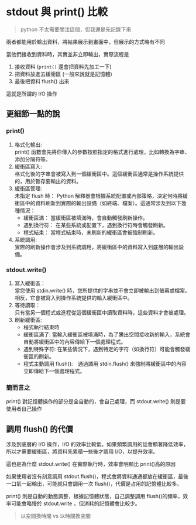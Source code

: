 # stdout 與 print() 比較

> python 不太需要關注這個，但我還是先記錄下來

兩者都能用於輸出資料，將結果展示到畫面中，但展示的方式略有不同

當他們接收到資料時，其實並非立即輸出，實際流程是
1. 接收資料 (`print()` 還會把資料先加工一下)
2. 把資料放進去緩衝區 (一般來說就是記憶體)
3. 最後把資料 flush() 出來

這就是所謂的 I/O 操作

## 更細節一點的說

### print()
1. 格式化輸出:<br>
print() 函數會先將你傳入的參數按照指定的格式進行處理，比如轉換為字串、添加分隔符等。
2. 緩衝區寫入:<br>
格式化後的字串會被寫入到一個緩衝區中。這個緩衝區通常是操作系統提供的，用於暫存要輸出的資料。
3. 緩衝區管理:<br>
未指定 flush 時： Python 解釋器會根據系統配置或內部策略，決定何時將緩衝區中的資料刷新到實際的輸出設備（如終端、檔案）。這通常涉及到以下幾種情況：
    - 緩衝區滿： 當緩衝區被填滿時，會自動觸發刷新操作。
    - 遇到換行符： 在某些系統或配置下，遇到換行符時會觸發刷新。
    - 程式結束： 當程式結束時，未刷新的緩衝區會被強制刷新。
4. 系統調用:<br>
實際的刷新操作會涉及到系統調用，將緩衝區中的資料寫入到底層的輸出設備。

### stdout.write()
1. 寫入緩衝區：<br>
當您使用 stdin.write() 時，您所提供的字串並不會立即被輸出到螢幕或檔案。相反，它會被寫入到操作系統提供的輸入緩衝區中。
2. 等待讀取：<br>
只有當另一個程式或進程從這個緩衝區中讀取資料時，這些資料才會被處理。
3. 刷新緩衝區:<br>
    - 程式執行結束時
    - 緩衝區滿了: 當輸入緩衝區被填滿時，為了騰出空間接收新的輸入，系統會自動將緩衝區中的內容傳給下一個處理程式。
    - 遇到特殊字符: 在某些情況下，遇到特定的字符（如換行符）可能會觸發緩衝區的刷新。
    - 程式主動調用 flush():　通過調用 stdin.flush() 來強制將緩衝區中的內容立即傳給下一個處理程式。

### 簡而言之
print() 對記憶體操作的部分是全自動的，會自己處理，而 stdout.write() 則是要使用者自己操作

## 調用 flush() 的代價
涉及到底層的 I/O 操作，I/O 的效率比較低，如果頻繁調用的話會顯著降低效率，所以才需要緩衝區，將資料先累積一些後才調用 I/O，以提升效率。

這也是為什麼 stdout.write() 在實際執行時，效率會明顯比 print()高的原因

如果使用者沒有刻意調用 stdout.flush()，程式會將資料通通都放在緩衝區，最後一口氣一起輸出，可能就只會調用一次 flush()，代價是占用的記憶體比較多。

print() 則是自動的動態調整，根據記憶體狀態，自己調整調用 flush()的頻率，效率可能會略慢於 stdout.write ，但消耗的記憶體會比較少。

> 以空間換時間 vs 以時間換空間